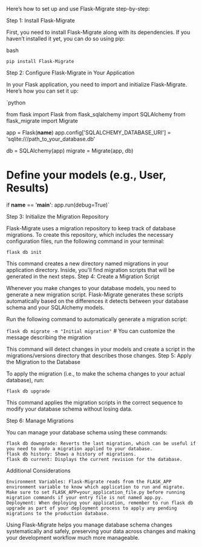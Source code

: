 Here’s how to set up and use Flask-Migrate step-by-step:

Step 1: Install Flask-Migrate

First, you need to install Flask-Migrate along with its dependencies. If you haven’t installed it yet, you can do so using pip:

bash

`pip install Flask-Migrate`

Step 2: Configure Flask-Migrate in Your Application

In your Flask application, you need to import and initialize Flask-Migrate. Here’s how you can set it up:

`python

from flask import Flask
from flask_sqlalchemy import SQLAlchemy
from flask_migrate import Migrate

app = Flask(__name__)
app.config['SQLALCHEMY_DATABASE_URI'] = 'sqlite:///path_to_your_database.db'

db = SQLAlchemy(app)
migrate = Migrate(app, db)

# Define your models (e.g., User, Results)

if __name__ == '__main__':
    app.run(debug=True)`

Step 3: Initialize the Migration Repository

Flask-Migrate uses a migration repository to keep track of database migrations. To create this repository, which includes the necessary configuration files, run the following command in your terminal:

`flask db init`

This command creates a new directory named migrations in your application directory. Inside, you'll find migration scripts that will be generated in the next steps.
Step 4: Create a Migration Script

Whenever you make changes to your database models, you need to generate a new migration script. Flask-Migrate generates these scripts automatically based on the differences it detects between your database schema and your SQLAlchemy models.

Run the following command to automatically generate a migration script:

`flask db migrate -m "Initial migration"`  # You can customize the message describing the migration

This command will detect changes in your models and create a script in the migrations/versions directory that describes those changes.
Step 5: Apply the Migration to the Database

To apply the migration (i.e., to make the schema changes to your actual database), run:

`flask db upgrade`

This command applies the migration scripts in the correct sequence to modify your database schema without losing data.

Step 6: Manage Migrations

You can manage your database schema using these commands:

    flask db downgrade: Reverts the last migration, which can be useful if you need to undo a migration applied to your database.
    flask db history: Shows a history of migrations.
    flask db current: Displays the current revision for the database.

Additional Considerations

    Environment Variables: Flask-Migrate reads from the FLASK_APP environment variable to know which application to run and migrate. Make sure to set FLASK_APP=your_application_file.py before running migration commands if your entry file is not named app.py.
    Deployment: When deploying your application, remember to run flask db upgrade as part of your deployment process to apply any pending migrations to the production database.

Using Flask-Migrate helps you manage database schema changes systematically and safely, preserving your data across changes and making your development workflow much more manageable.